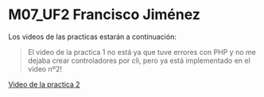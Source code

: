 # M07_UF2 Francisco Jiménez

Los videos de las practicas estarán a continuación:

> El video de la practica 1 no está ya que tuve errores con PHP y no me dejaba crear controladores por cli, pero ya está implementado en el video nº2!

[Video de la practica 2](https://drive.google.com/file/d/1HT041b3lSuWU5L7kn2iA8jU5f5sKZzBp/view?usp=sharing "Video P2")
